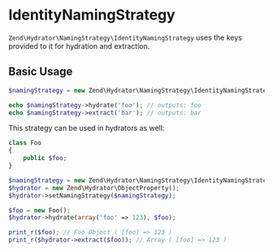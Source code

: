 # IdentityNamingStrategy

`Zend\Hydrator\NamingStrategy\IdentityNamingStrategy` uses the keys provided to
it for hydration and extraction.

## Basic Usage

```php
$namingStrategy = new Zend\Hydrator\NamingStrategy\IdentityNamingStrategy();

echo $namingStrategy->hydrate('foo'); // outputs: foo
echo $namingStrategy->extract('bar'); // outputs: bar
```

This strategy can be used in hydrators as well:

```php
class Foo
{
    public $foo;
}

$namingStrategy = new Zend\Hydrator\NamingStrategy\IdentityNamingStrategy();
$hydrator = new Zend\Hydrator\ObjectProperty();
$hydrator->setNamingStrategy($namingStrategy);

$foo = new Foo();
$hydrator->hydrate(array('foo' => 123), $foo);

print_r($foo); // Foo Object ( [foo] => 123 )
print_r($hydrator->extract($foo)); // Array ( [foo] => 123 )
```
